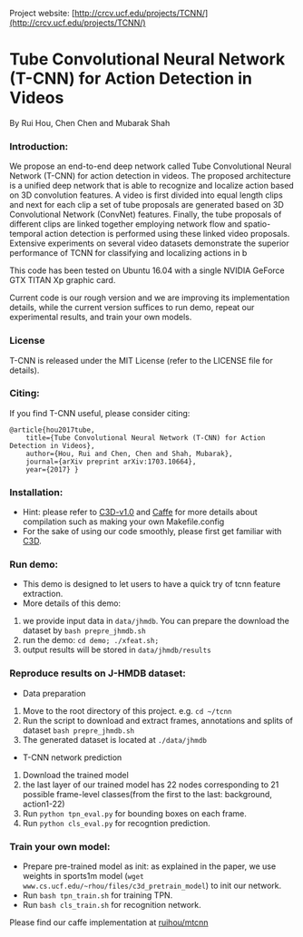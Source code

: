 Project website: [http://crcv.ucf.edu/projects/TCNN/](http://crcv.ucf.edu/projects/TCNN/)

# Tube Convolutional Neural Network (T-CNN) for Action Detection in Videos

By Rui Hou, Chen Chen and Mubarak Shah

### Introduction:

We propose an end-to-end deep network called Tube Convolutional Neural Network (T-CNN) for action detection in videos. The proposed architecture is a unified deep network that is able to recognize and localize action based on 3D convolution features. A video is first divided into equal length clips and next for each clip a set of tube proposals are generated based on 3D Convolutional Network (ConvNet) features. Finally, the tube proposals of different clips are linked together employing network flow and spatio-temporal action detection is performed using these linked video proposals. Extensive experiments on several video datasets demonstrate the superior performance of TCNN for classifying and localizing actions in b

This code has been tested on Ubuntu 16.04 with a single NVIDIA GeForce GTX TITAN Xp graphic card.

[comment]: # ()
Current code is our rough version and we are improving its implementation details, while the current version suffices to run demo, repeat our experimental results, and train your own models.

### License

T-CNN is released under the MIT License (refer to the LICENSE file for details).

### Citing:

If you find T-CNN useful, please consider citing:

    @article{hou2017tube,
        title={Tube Convolutional Neural Network (T-CNN) for Action Detection in Videos},
        author={Hou, Rui and Chen, Chen and Shah, Mubarak},
        journal={arXiv preprint arXiv:1703.10664},
        year={2017} }
    
### Installation:
- Hint: please refer to [C3D-v1.0](https://github.com/facebook/C3D/tree/master/C3D-v1.0) and [Caffe](https://github.com/BVLC/caffe) for more details about compilation such as making your own Makefile.config
- For the sake of using our code smoothly, please first get familiar with [C3D](https://github.com/facebook/C3D).

### Run demo:
- This demo is designed to let users to have a quick try of tcnn feature extraction.
- More details of this demo:
1. we provide input data in `data/jhmdb`. You can prepare the download the dataset by `bash prepre_jhmdb.sh`
2. run the demo: `cd demo; ./xfeat.sh;`
2. output results will be stored in `data/jhmdb/results`

### Reproduce results on J-HMDB dataset:
- Data preparation
1. Move to the root directory of this project. e.g. `cd ~/tcnn`
2. Run the script to download and extract frames, annotations and splits of dataset `bash prepre_jhmdb.sh`
3. The generated dataset is located at `./data/jhmdb`

- T-CNN network prediction
1. Download the trained model
2. the last layer of our trained model has 22 nodes corresponding to 21 possible frame-level classes(from the first to the last: background, action1-22)
3. Run `python tpn_eval.py` for bounding boxes on each frame.
4. Run `python cls_eval.py` for recogntion prediction.

### Train your own model:
- Prepare pre-trained model as init: as explained in the paper, we use weights in sports1m model (`wget www.cs.ucf.edu/~rhou/files/c3d_pretrain_model`) to init our network.
- Run `bash tpn_train.sh` for training TPN.
- Run `bash cls_train.sh` for recognition network.

Please find our caffe implementation at [ruihou/mtcnn](https://github.com/ruihou/mtcnn)

